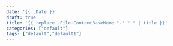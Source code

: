 ```yaml
---
date: '{{ .Date }}' 
draft: true
title: '{{ replace .File.ContentBaseName "-" " " | title }}'
categories: ["default"]
tags: ["default","default1"]
---
```

